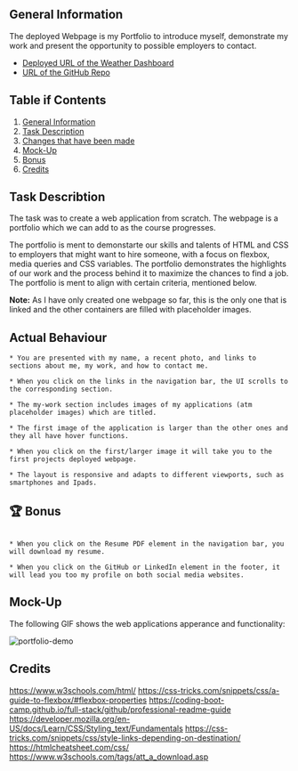 ## General Information


The deployed Webpage is my Portfolio to introduce myself, demonstrate my work and present the opportunity to possible employers to contact.

* [Deployed URL of the Weather Dashboard](https://zahramertens.github.io/Portfolio-ZahraMertens/)
* [URL of the GitHub Repo](https://github.com/ZahraMertens/Portfolio-ZahraMertens.git)

## Table if Contents
1. [General Information](#general-informaion)
2. [Task Description](#task-description)
3. [Changes that have been made](#changes-that-have-been-made)
4. [Mock-Up](#mock-up)
5. [Bonus](#bonus)
6. [Credits](#credits)


## Task Describtion

The task was to create a web application from scratch. The webpage is a portfolio which we can add to as the course progresses.

The portfolio is ment to demonstarte our skills and talents of HTML and CSS to employers that might want to hire someone, with a focus on flexbox, media queries and CSS variables. The portfolio demonstrates the highlights of our work and the process behind it to maximize the chances to find a job. The portfolio is ment to align with certain criteria, mentioned below.

**Note:** As I have only created one webpage so far, this is the only one that is linked and the other containers are filled with placeholder images.

## Actual Behaviour

```
* You are presented with my name, a recent photo, and links to sections about me, my work, and how to contact me.

* When you click on the links in the navigation bar, the UI scrolls to the corresponding section.

* The my-work section includes images of my applications (atm placeholder images) which are titled.

* The first image of the application is larger than the other ones and they all have hover functions.

* When you click on the first/larger image it will take you to the first projects deployed webpage.

* The layout is responsive and adapts to different viewports, such as smartphones and Ipads.
```

## 🏆 Bonus
```

* When you click on the Resume PDF element in the navigation bar, you will download my resume.

* When you click on the GitHub or LinkedIn element in the footer, it will lead you too my profile on both social media websites.
```

## Mock-Up

The following GIF shows the web applications apperance and functionality:

![portfolio-demo](./Assets/images/portfolio.gif)

## Credits

https://www.w3schools.com/html/
https://css-tricks.com/snippets/css/a-guide-to-flexbox/#flexbox-properties
https://coding-boot-camp.github.io/full-stack/github/professional-readme-guide
https://developer.mozilla.org/en-US/docs/Learn/CSS/Styling_text/Fundamentals
https://css-tricks.com/snippets/css/style-links-depending-on-destination/
https://htmlcheatsheet.com/css/
https://www.w3schools.com/tags/att_a_download.asp